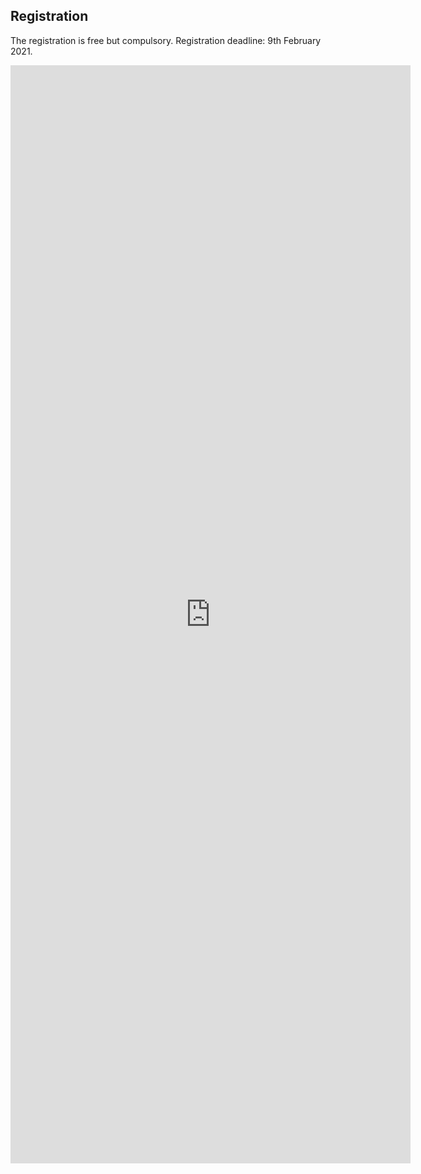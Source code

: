 ## Registration

The registration is free but compulsory. Registration deadline: 9th February 2021.


<iframe src="https://docs.google.com/forms/d/e/1FAIpQLScDync9SFiZ8QTe_HtMi8P47mYH2len4Xcepf-unQVGwt0aPA/viewform?embedded=true" width="640" height="1757" frameborder="0" marginheight="0" marginwidth="0">Carregando…</iframe>
